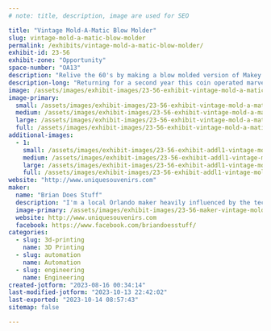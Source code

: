 ```yaml
---
# note: title, description, image are used for SEO

title: "Vintage Mold-A-Matic Blow Molder"
slug: vintage-mold-a-matic-blow-molder
permalink: /exhibits/vintage-mold-a-matic-blow-molder/
exhibit-id: 23-56
exhibit-zone: "Opportunity"
space-number: "OA13"
description: "Relive the 60's by making a blow molded version of Makey  on a genuine Mold-A-Matic machine."
description-long: "Returning for a second year this coin operated marvel from 60 years ago will create a plastic souvenir blow molded Makey character while you wait!  During the heyday of roadside attractions in florida you could visit almost anywhere and make a unique souvenir of your visit, this is one of the few surviving machines in full working order.  Machine is provided by Unique Souvenirs of Lake Wales, a family business for 50 years."
image: /assets/images/exhibit-images/23-56-exhibit-vintage-mold-a-matic-blow-molder-3aba0bd1-d04b-43a6-9a8c-adc87efcee94-1-105-c-large.jpeg
image-primary: 
  small: /assets/images/exhibit-images/23-56-exhibit-vintage-mold-a-matic-blow-molder-3aba0bd1-d04b-43a6-9a8c-adc87efcee94-1-105-c-small.jpeg
  medium: /assets/images/exhibit-images/23-56-exhibit-vintage-mold-a-matic-blow-molder-3aba0bd1-d04b-43a6-9a8c-adc87efcee94-1-105-c-medium.jpeg
  large: /assets/images/exhibit-images/23-56-exhibit-vintage-mold-a-matic-blow-molder-3aba0bd1-d04b-43a6-9a8c-adc87efcee94-1-105-c-large.jpeg
  full: /assets/images/exhibit-images/23-56-exhibit-vintage-mold-a-matic-blow-molder-3aba0bd1-d04b-43a6-9a8c-adc87efcee94-1-105-c-full.jpeg
additional-images: 
  - 1:
    small: /assets/images/exhibit-images/23-56-exhibit-addl1-vintage-mold-a-matic-blow-molder-12b5b0db-8266-48c7-a16a-28e5b26b5ace-1-105-c-small.jpeg
    medium: /assets/images/exhibit-images/23-56-exhibit-addl1-vintage-mold-a-matic-blow-molder-12b5b0db-8266-48c7-a16a-28e5b26b5ace-1-105-c-medium.jpeg
    large: /assets/images/exhibit-images/23-56-exhibit-addl1-vintage-mold-a-matic-blow-molder-12b5b0db-8266-48c7-a16a-28e5b26b5ace-1-105-c-large.jpeg
    full: /assets/images/exhibit-images/23-56-exhibit-addl1-vintage-mold-a-matic-blow-molder-12b5b0db-8266-48c7-a16a-28e5b26b5ace-1-105-c-full.jpeg
website: "http://www.uniquesouvenirs.com"
maker: 
  name: "Brian Does Stuff"
  description: "I'm a local Orlando maker heavily influenced by the technologies of yesterday with a particular focus on coin operated and industrial displays repurposed."
  image-primary: /assets/images/exhibit-images/23-56-maker-vintage-mold-a-matic-blow-molder-290964314-376690907785143-7102990712093964203-n-medium.jpg
  website: http://www.uniquesouvenirs.com
  facebook: https://www.facebook.com/briandoesstuff/
categories: 
  - slug: 3d-printing
    name: 3D Printing
  - slug: automation
    name: Automation
  - slug: engineering
    name: Engineering
created-jotform: "2023-08-16 00:34:14"
last-modified-jotform: "2023-10-13 22:42:02"
last-exported: "2023-10-14 08:57:43"
sitemap: false

---
```

